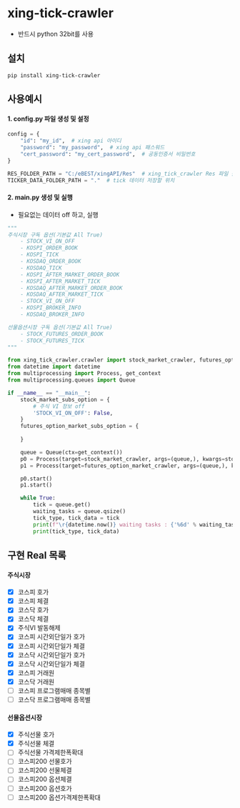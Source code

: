 # xing-tick-crawler
  - 반드시 python 32bit를 사용

## 설치
```shell script
pip install xing-tick-crawler
```

## 사용예시
#### 1. config.py 파일 생성 및 설정 
```python
config = {
    "id": "my_id",  # xing api 아이디
    "password": "my_password",  # xing api 패스워드
    "cert_password": "my_cert_password",  # 공동인증서 비밀번호
}

RES_FOLDER_PATH = "C:/eBEST/xingAPI/Res"  # xing_tick_crawler Res 파일 폴더 위치
TICKER_DATA_FOLDER_PATH = "."  # tick 데이터 저장할 위치
```

#### 2. main.py 생성 및 실행
 - 필요없는 데이터 off 하고, 실행
```python
"""
주식시장 구독 옵션(기본값 All True)
    - STOCK_VI_ON_OFF
    - KOSPI_ORDER_BOOK
    - KOSPI_TICK
    - KOSDAQ_ORDER_BOOK
    - KOSDAQ_TICK
    - KOSPI_AFTER_MARKET_ORDER_BOOK
    - KOSPI_AFTER_MARKET_TICK
    - KOSDAQ_AFTER_MARKET_ORDER_BOOK
    - KOSDAQ_AFTER_MARKET_TICK
    - STOCK_VI_ON_OFF
    - KOSPI_BROKER_INFO
    - KOSDAQ_BROKER_INFO

선물옵션시장 구독 옵션(기본값 All True)
    - STOCK_FUTURES_ORDER_BOOK
    - STOCK_FUTURES_TICK
"""

from xing_tick_crawler.crawler import stock_market_crawler, futures_option_market_crawler
from datetime import datetime
from multiprocessing import Process, get_context
from multiprocessing.queues import Queue

if __name__ == "__main__":
    stock_market_subs_option = {
        # 주식 VI 정보 off
        'STOCK_VI_ON_OFF': False,
    }
    futures_option_market_subs_option = {
        
    }

    queue = Queue(ctx=get_context())
    p0 = Process(target=stock_market_crawler, args=(queue,), kwargs=stock_market_subs_option)
    p1 = Process(target=futures_option_market_crawler, args=(queue,), kwargs=futures_option_market_subs_option)

    p0.start()
    p1.start()

    while True:
        tick = queue.get()
        waiting_tasks = queue.qsize()
        tick_type, tick_data = tick
        print(f"\r{datetime.now()} waiting tasks : {'%6d' % waiting_tasks}", end='')
        print(tick_type, tick_data)

```


## 구현 Real 목록
#### 주식시장
 - [x] 코스피 호가
 - [x] 코스피 체결
 - [x] 코스닥 호가
 - [x] 코스닥 체결
 - [x] 주식VI 발동해제
 - [x] 코스피 시간외단일가 호가
 - [x] 코스피 시간외단일가 체결
 - [x] 코스닥 시간외단일가 호가
 - [x] 코스닥 시간외단일가 체결
 - [X] 코스피 거래원
 - [X] 코스닥 거래원
 - [ ] 코스피 프로그램매매 종목별
 - [ ] 코스닥 프로그램매매 종목별

#### 선물옵션시장
 - [x] 주식선물 호가
 - [x] 주식선물 체결
 - [ ] 주식선물 가격제한폭확대
 - [ ] 코스피200 선물호가
 - [ ] 코스피200 선물체결
 - [ ] 코스피200 옵션체결
 - [ ] 코스피200 옵션호가
 - [ ] 코스피200 옵션가격제한폭확대